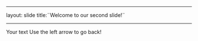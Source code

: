 _ _ _
layout: slide
title:¨Welcome to our second slide!¨
_ _ _
Your text
Use the left arrow to go back!
